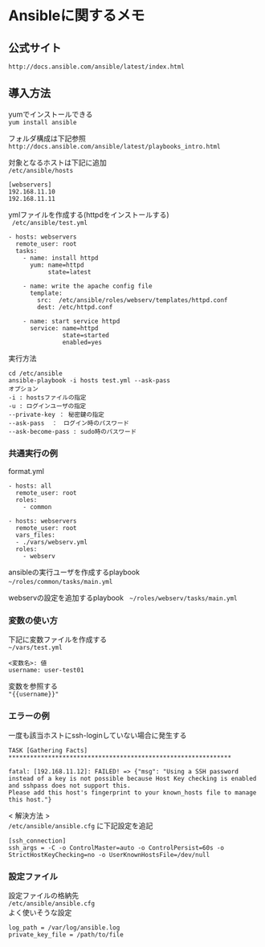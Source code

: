 # Ansibleに関するメモ
## 公式サイト
`http://docs.ansible.com/ansible/latest/index.html`

## 導入方法
yumでインストールできる  
`yum install ansible`

フォルダ構成は下記参照  
`http://docs.ansible.com/ansible/latest/playbooks_intro.html`

対象となるホストは下記に追加  
`/etc/ansible/hosts`  
```
[webservers]
192.168.11.10
192.168.11.11
```

ymlファイルを作成する(httpdをインストールする)  
` /etc/ansible/test.yml`
```
- hosts: webservers
  remote_user: root
  tasks:
    - name: install httpd
      yum: name=httpd
           state=latest

    - name: write the apache config file
      template:
        src:  /etc/ansible/roles/webserv/templates/httpd.conf
        dest: /etc/httpd.conf

    - name: start service httpd
      service: name=httpd
               state=started
               enabled=yes
```

実行方法  
```
cd /etc/ansible
ansible-playbook -i hosts test.yml --ask-pass
オプション
-i : hostsファイルの指定
-u : ログインユーザの指定
--private-key ： 秘密鍵の指定
--ask-pass  ：　ログイン時のパスワード
--ask-become-pass : sudo時のパスワード
```

### 共通実行の例
format.yml
```
- hosts: all
  remote_user: root
  roles:
    - common

- hosts: webservers
  remote_user: root
  vars_files:
  - ./vars/webserv.yml
  roles:
    - webserv
```

ansibleの実行ユーザを作成するplaybook  
`~/roles/common/tasks/main.yml`  

webservの設定を追加するplaybook  
`~/roles/webserv/tasks/main.yml`  

### 変数の使い方
下記に変数ファイルを作成する  
`~/vars/test.yml`  
```
<変数名>: 値
username: user-test01
```
変数を参照する  
`"{{username}}"`  

### エラーの例
一度も該当ホストにssh-loginしていない場合に発生する
```
TASK [Gathering Facts] **************************************************************

fatal: [192.168.11.12]: FAILED! => {"msg": "Using a SSH password instead of a key is not possible because Host Key checking is enabled and sshpass does not support this. 
Please add this host's fingerprint to your known_hosts file to manage this host."}
```
< 解決方法 >  
`/etc/ansible/ansible.cfg` に下記設定を追記
```
[ssh_connection]
ssh_args = -C -o ControlMaster=auto -o ControlPersist=60s -o StrictHostKeyChecking=no -o UserKnownHostsFile=/dev/null
```

### 設定ファイル
設定ファイルの格納先  
`/etc/ansible/ansible.cfg`  
よく使いそうな設定  
```
log_path = /var/log/ansible.log
private_key_file = /path/to/file
```
